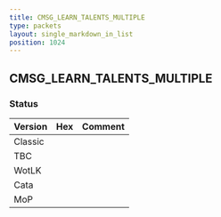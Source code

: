 ```yaml
---
title: CMSG_LEARN_TALENTS_MULTIPLE
type: packets
layout: single_markdown_in_list
position: 1024
---
```


## CMSG_LEARN_TALENTS_MULTIPLE

### Status

Version | Hex | Comment
---------- | ---------- | ----------
Classic |  |
TBC |  |
WotLK |  |
Cata |  |
MoP |  |